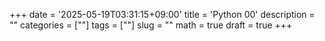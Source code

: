 +++
date = '2025-05-19T03:31:15+09:00'
title = 'Python 00'
description = ""
categories = [""]
tags = [""]
slug = ""
math = true
draft = true
+++
